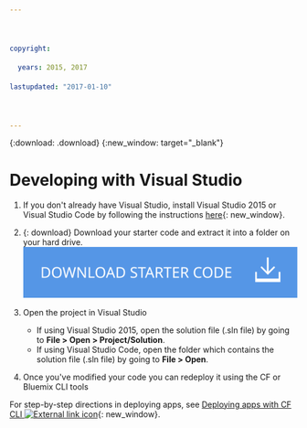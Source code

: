 ```yaml
---



copyright:

  years: 2015, 2017

lastupdated: "2017-01-10"



---
```


{:download: .download}
{:new_window: target="_blank"}

# Developing with Visual Studio


  1. If you don't already have Visual Studio, install Visual Studio 2015 or Visual Studio Code by following the instructions [here](https://msdn.microsoft.com/en-us/library/e2h7fzkw.aspx){: new_window}.

  1. {: download} Download your starter code and extract it into a folder on your hard drive.
     <a class="xref" href="http://bluemix.net" target="_blank" title="(Opens in a new tab or window)"><img class="image" src="images/btn_starter-code.svg" alt="Download Starter Code" /> </a>

  1. Open the project in Visual Studio

      + If using Visual Studio 2015, open the solution file (.sln file) by going to **File > Open > Project/Solution**.
      + If using Visual Studio Code, open the folder which contains the solution file (.sln file) by going to **File > Open**.

  1. Once you've modified your code you can redeploy it using the CF or Bluemix CLI tools

For step-by-step directions in deploying apps, see [Deploying apps with CF CLI ![External link icon](../icons/launch-glyph.svg "External link icon")](/docs/starters/install_cli.html){: new_window}.
